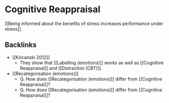 # Cognitive Reappraisal
[[Being informed about the benefits of stress increases performance under stress]].

## Backlinks
* [[Kircanski 2012]]
	* They show that [[Labelling (emotions)]] works as well as [[Cognitive Reappraisal]] and [[Distraction (CBT)]].
* [[Recategorisation (emotions)]]
	* Q. How does [[Recategorisation (emotions)]] differ from [[Cognitive Reappraisal]]?
	* Q. How does [[Recategorisation (emotions)]] differ from [[Cognitive Reappraisal]]?

<!-- {BearID:8A31AA9B-6782-4EF0-AD4C-DA2894F14D1E-22720-000005328B1B3279} -->
